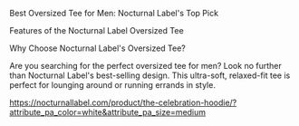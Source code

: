 Best Oversized Tee for Men: Nocturnal Label's Top Pick

Features of the Nocturnal Label Oversized Tee

Why Choose Nocturnal Label's Oversized Tee?

Are you searching for the perfect oversized tee for men? Look no further than Nocturnal Label's best-selling design. This ultra-soft, relaxed-fit tee is perfect for lounging around or running errands in style.


https://nocturnallabel.com/product/the-celebration-hoodie/?attribute_pa_color=white&attribute_pa_size=medium
